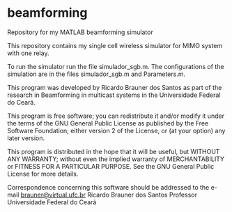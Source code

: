 # beamforming
Repository for my MATLAB beamforming simulator

This repository contains my single cell wireless simulator for MIMO system with one relay.

To run the simulator run the file simulador_sgb.m. The configurations of the simulation are in the files simulador_sgb.m and Parameters.m.

This program was developed by Ricardo Brauner dos Santos as part of the research in Beamforming in multicast systems in the Universidade Federal do Ceará.

This program is free software; you can redistribute it and/or modify it under the terms of the GNU General Public License as published by
 the Free Software Foundation; either version 2 of the License, or (at your option) any later version.

This program is distributed in the hope that it will be useful, but WITHOUT ANY WARRANTY; without even the implied warranty of  MERCHANTABILITY or FITNESS FOR A PARTICULAR PURPOSE. See the GNU General Public License for more details.

Correspondence concerning this software should be addressed to the e-mail
brauner@virtual.ufc.br
Ricardo Brauner dos Santos
Professor
Universidade Federal do Ceará
